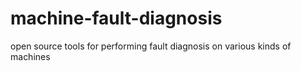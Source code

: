 # machine-fault-diagnosis
open source tools for performing fault diagnosis on various kinds of machines
